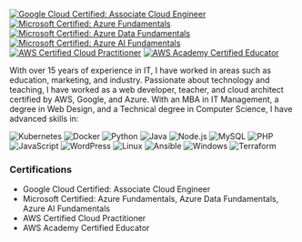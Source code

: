 [![Google Cloud Certified: Associate Cloud Engineer](https://img.shields.io/badge/Google%20Cloud%20Certified-Associate%20Cloud%20Engineer-blue)](https://cloud.google.com/certification/cloud-engineer)
[![Microsoft Certified: Azure Fundamentals](https://img.shields.io/badge/Microsoft%20Certified-Azure%20Fundamentals-blue)](https://docs.microsoft.com/en-us/learn/certifications/azure-fundamentals/)
[![Microsoft Certified: Azure Data Fundamentals](https://img.shields.io/badge/Microsoft%20Certified-Azure%20Data%20Fundamentals-blue)](https://docs.microsoft.com/en-us/learn/certifications/azure-data-fundamentals/)
[![Microsoft Certified: Azure AI Fundamentals](https://img.shields.io/badge/Microsoft%20Certified-Azure%20AI%20Fundamentals-blue)](https://docs.microsoft.com/en-us/learn/certifications/azure-ai-fundamentals/)
[![AWS Certified Cloud Practitioner](https://img.shields.io/badge/AWS%20Certified-Cloud%20Practitioner-blue)](https://aws.amazon.com/certification/certified-cloud-practitioner/)
[![AWS Academy Certified Educator](https://img.shields.io/badge/AWS%20Academy-Certified%20Educator-blue)]([https://aws.amazon.com/training/academy/](https://www.credly.com/badges/93c61a9b-1b94-4a78-b4b3-24b06f6930b5))

With over 15 years of experience in IT, I have worked in areas such as education, marketing, and industry. Passionate about technology and teaching, I have worked as a web developer, teacher, and cloud architect certified by AWS, Google, and Azure. With an MBA in IT Management, a degree in Web Design, and a Technical degree in Computer Science, I have advanced skills in:

![Kubernetes](https://img.shields.io/badge/Kubernetes-326CE5?style=for-the-badge&logo=kubernetes&logoColor=white)
![Docker](https://img.shields.io/badge/Docker-2496ED?style=for-the-badge&logo=docker&logoColor=white)
![Python](https://img.shields.io/badge/Python-3776AB?style=for-the-badge&logo=python&logoColor=white)
![Java](https://img.shields.io/badge/Java-007396?style=for-the-badge&logo=java&logoColor=white)
![Node.js](https://img.shields.io/badge/Node.js-339933?style=for-the-badge&logo=node.js&logoColor=white)
![MySQL](https://img.shields.io/badge/MySQL-4479A1?style=for-the-badge&logo=mysql&logoColor=white)
![PHP](https://img.shields.io/badge/PHP-777BB4?style=for-the-badge&logo=php&logoColor=white)
![JavaScript](https://img.shields.io/badge/JavaScript-F7DF1E?style=for-the-badge&logo=javascript&logoColor=black)
![WordPress](https://img.shields.io/badge/WordPress-21759B?style=for-the-badge&logo=wordpress&logoColor=white)
![Linux](https://img.shields.io/badge/Linux-FCC624?style=for-the-badge&logo=linux&logoColor=black)
![Ansible](https://img.shields.io/badge/Ansible-EE0000?style=for-the-badge&logo=ansible&logoColor=white)
![Windows](https://img.shields.io/badge/Windows-0078D6?style=for-the-badge&logo=windows&logoColor=white)
![Terraform](https://img.shields.io/badge/Terraform-623CE4?style=for-the-badge&logo=terraform&logoColor=white)

### Certifications

- Google Cloud Certified: Associate Cloud Engineer
- Microsoft Certified: Azure Fundamentals, Azure Data Fundamentals, Azure AI Fundamentals
- AWS Certified Cloud Practitioner
- AWS Academy Certified Educator
